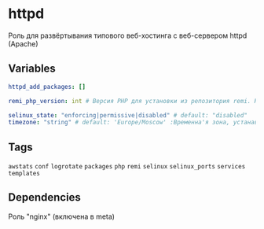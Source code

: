 # httpd
Роль для развёртывания типового веб-хостинга с веб-сервером httpd (Apache)
## Variables
```yaml
httpd_add_packages: []

remi_php_version: int # Версия PHP для установки из репозитория remi. Например, 56, 71 и т.д.

selinux_state: "enforcing|permissive|disabled" # default: "disabled"
timezone: "string" # default: 'Europe/Moscow' :Временна'я зона, устанавливаемая в php.ini
```
## Tags
`awstats` `conf` `logrotate` `packages` `php` `remi` `selinux` `selinux_ports` `services` `templates`
## Dependencies
Роль "nginx" (включена в meta)

